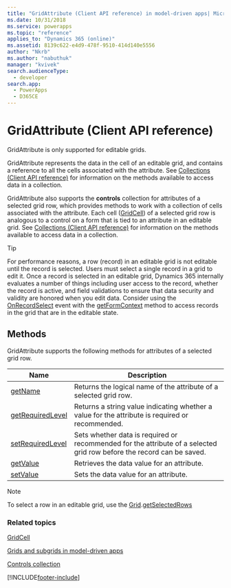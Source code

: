 ```yaml
---
title: "GridAttribute (Client API reference) in model-driven apps| MicrosoftDocs"
ms.date: 10/31/2018
ms.service: powerapps
ms.topic: "reference"
applies_to: "Dynamics 365 (online)"
ms.assetid: 8139c622-e4d9-478f-9510-414d140e5556
author: "Nkrb"
ms.author: "nabuthuk"
manager: "kvivek"
search.audienceType: 
  - developer
search.app: 
  - PowerApps
  - D365CE
---
```

# GridAttribute (Client API reference)



GridAttribute is only supported for editable grids.

GridAttribute represents the data in the cell of an editable grid, and contains a reference to all the cells associated with the attribute. See [Collections (Client API reference)](../collections.md) for information on the methods available to access data in a collection.

GridAttribute also supports the **controls** collection for attributes of a selected grid row, which provides methods to work with a collection of cells associated with the attribute. Each cell ([GridCell](gridcell.md)) of a selected grid row is analogous to a control on a form that is tied to an attribute in an editable grid. See [Collections (Client API reference)](../collections.md) for information on the methods available to access data in a collection.

>[!TIP]
>For performance reasons, a row (record) in an editable grid is not editable until the record is selected. Users must select a single record in a grid to edit it. Once a record is selected in an editable grid, Dynamics 365 internally evaluates a number of things including user access to the record, whether the record is active, and field validations to ensure that data security and validity are honored when you edit data. Consider using the [OnRecordSelect](../events/grid-onrecordselect.md) event with the [getFormContext](../executioncontext/getFormContext.md) method to access records in the grid that are in the editable state.

## Methods

GridAttribute supports the following methods for attributes of a selected grid row.

|Name|Description|
|--|--|
|[getName](../attributes/getName.md)|Returns the logical name of the attribute of a selected grid row.|
|[getRequiredLevel](../attributes/getRequiredLevel.md)| Returns a string value indicating whether a value for the attribute is required or recommended.|
|[setRequiredLevel](../attributes/setRequiredLevel.md)| Sets whether data is required or recommended for the attribute of a selected grid row before the record can be saved.|
|[getValue](../attributes/getValue.md)| Retrieves the data value for an attribute.|
|[setValue](../attributes/setValue.md)| Sets the data value for an attribute.|

>[!NOTE]
>To select a row in an editable grid, use the [Grid](grid.md).[getSelectedRows](grid/getSelectedRows.md)

### Related topics

[GridCell](gridcell.md)

[Grids and subgrids in model-driven apps](../grids.md)

[Controls collection](../attributes/controls-collection.md)




[!INCLUDE[footer-include](../../../../../includes/footer-banner.md)]